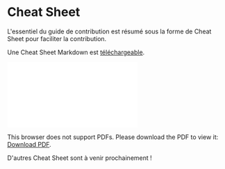 # Cheat Sheet
<!-- SPDX-License-Identifier: MPL-2.0 -->

L'essentiel du guide de contribution est résumé sous la forme de Cheat Sheet pour faciliter la contribution. 

Une Cheat Sheet Markdown est [téléchargeable](../../files/images/tutoriel_gitlab/2020-03-30_HDH_Cheatsheet-markdown_MLP-2.0.pdf).

<object data="../../files/images/tutoriel_gitlab/2020-03-30_HDH_Cheatsheet-markdown_MLP-2.0.pdf" type="application/pdf" width="750px" height="750px">
    <embed src="../../files/images/tutoriel_gitlab/2020-03-30_HDH_Cheatsheet-markdown_MLP-2.0.pdf" type="application/pdf">
        <p>This browser does not support PDFs. Please download the PDF to view it: <a href="../../files/images/tutoriel_gitlab/2020-03-30_HDH_Cheatsheet-markdown_MLP-2.0.pdf">Download PDF</a>.</p>
    </embed>
</object>


D'autres Cheat Sheet sont à venir prochainement !